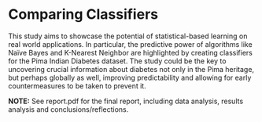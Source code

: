 # Comparing Classifiers

This study aims to showcase the potential of statistical-based learning on real world
applications. In particular, the predictive power of algorithms like Naïve Bayes and K-Nearest Neighbor
are highlighted by creating classifiers for the Pima Indian Diabetes dataset. The study could be the key
to uncovering crucial information about diabetes not only in the Pima heritage, but perhaps globally
as well, improving predictability and allowing for early countermeasures to be taken to prevent it.

**NOTE:** See report.pdf for the final report, including data analysis, results analysis and conclusions/reflections.

